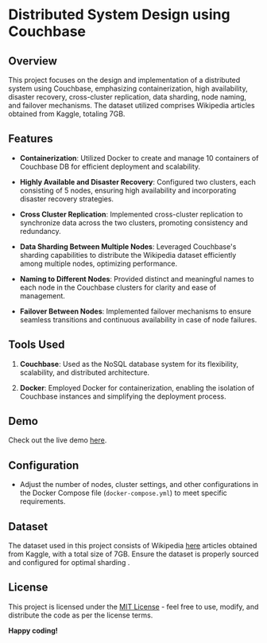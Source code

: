 # Distributed System Design using Couchbase

## Overview

This project focuses on the design and implementation of a distributed system using Couchbase, emphasizing containerization, high availability, disaster recovery, cross-cluster replication, data sharding, node naming, and failover mechanisms. The dataset utilized comprises Wikipedia articles obtained from Kaggle, totaling 7GB.

## Features

- **Containerization**: Utilized Docker to create and manage 10 containers of Couchbase DB for efficient deployment and scalability.

- **Highly Available and Disaster Recovery**: Configured two clusters, each consisting of 5 nodes, ensuring high availability and incorporating disaster recovery strategies.

- **Cross Cluster Replication**: Implemented cross-cluster replication to synchronize data across the two clusters, promoting consistency and redundancy.

- **Data Sharding Between Multiple Nodes**: Leveraged Couchbase's sharding capabilities to distribute the Wikipedia dataset efficiently among multiple nodes, optimizing performance.

- **Naming to Different Nodes**: Provided distinct and meaningful names to each node in the Couchbase clusters for clarity and ease of management.

- **Failover Between Nodes**: Implemented failover mechanisms to ensure seamless transitions and continuous availability in case of node failures.

## Tools Used

1. **Couchbase**: Used as the NoSQL database system for its flexibility, scalability, and distributed architecture.

2. **Docker**: Employed Docker for containerization, enabling the isolation of Couchbase instances and simplifying the deployment process.


## Demo

Check out the live demo [here](demo.mp4).

## Configuration

- Adjust the number of nodes, cluster settings, and other configurations in the Docker Compose file (`docker-compose.yml`) to meet specific requirements.

## Dataset

The dataset used in this project consists of Wikipedia [here](https://www.kaggle.com/datasets/bwandowando/wikipedia-index-and-plaintext-20230801/code) articles obtained from Kaggle, with a total size of 7GB. Ensure the dataset is properly sourced and configured for optimal sharding .


## License

This project is licensed under the [MIT License](LICENSE) - feel free to use, modify, and distribute the code as per the license terms.

**Happy coding!**